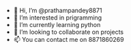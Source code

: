 - 👋 Hi, I’m @prathampandey8871
- 👀 I’m interested in prigramming
- 🌱 I’m currently learning python
- 💞️ I’m looking to collaborate on projects
- 📫 You can contact me on 8871860269

<!---
prathampandey8871/prathampandey8871 is a ✨ special ✨ repository because its `README.md` (this file) appears on your GitHub profile.
You can click the Preview link to take a look at your changes.
--->
